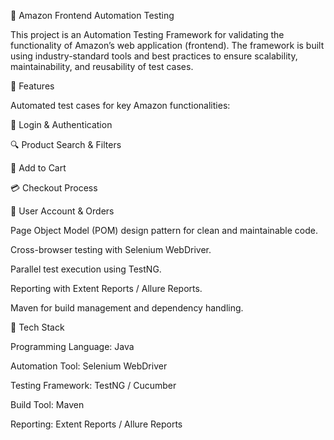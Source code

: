 📌 Amazon Frontend Automation Testing

This project is an Automation Testing Framework for validating the functionality of Amazon’s web application (frontend). The framework is built using industry-standard tools and best practices to ensure scalability, maintainability, and reusability of test cases.

🔹 Features

Automated test cases for key Amazon functionalities:

🔑 Login & Authentication

🔍 Product Search & Filters

🛒 Add to Cart

💳 Checkout Process

👤 User Account & Orders

Page Object Model (POM) design pattern for clean and maintainable code.

Cross-browser testing with Selenium WebDriver.

Parallel test execution using TestNG.

Reporting with Extent Reports / Allure Reports.

Maven for build management and dependency handling.

🔹 Tech Stack

Programming Language: Java 

Automation Tool: Selenium WebDriver

Testing Framework: TestNG / Cucumber

Build Tool: Maven

Reporting: Extent Reports / Allure Reports
